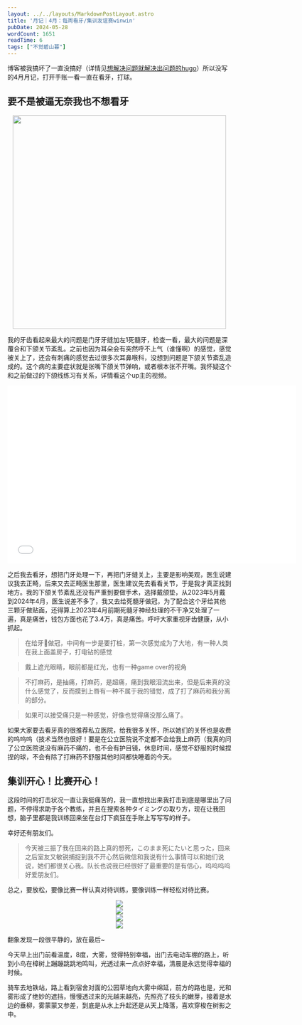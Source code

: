 ```yaml
---
layout: ../../layouts/MarkdownPostLayout.astro
title: '月记｜4月：每周看牙/集训友谊赛winwin'
pubDate: 2024-05-28
wordCount: 1651
readTime: 6
tags: ["不觉碧山暮"]
---
```


博客被我搞坏了一直没搞好（详情见[想解决问题就解决出问题的hugo](https://write.c7.io/tyou/20240527)）所以没写的4月月记，打开手账一看一直在看牙，打球。

## 要不是被逼无奈我也不想看牙

<p align="center">
    <img src="https://ramenmedia.missy.eu.org/media_attachments/files/110/704/740/454/847/293/small/ec380d79347350ed.jpeg" width="480" />
</p>


我的牙齿看起来最大的问题是门牙牙缝加左1死髓牙，检查一看，最大的问题是深覆合和下颌关节紊乱。之前也因为耳朵会有突然呼不上气（谁懂啊）的感觉，感觉被关上了，还会有刺痛的感觉去过很多次耳鼻喉科，没想到问题是下颌关节紊乱造成的。这个病的主要症状就是张嘴下颌关节弹响，或者根本张不开嘴。我怀疑这个和之前做过的下颌线练习有关系，详情看这个up主的视频。

<iframe width="650" height="400" src="//player.bilibili.com/player.html?isOutside=true&aid=208439861&bvid=BV1jh411J7Gh&cid=419570304&p=1" scrolling="no" border="0" frameborder="no" framespacing="0" allowfullscreen="true"></iframe>

之后我去看牙，想把门牙处理一下，再把门牙缝关上，主要是影响美观，医生说建议我去正畸，后来又去正畸医生那里，医生建议先去看看关节，于是我才真正找到地方。我的下颌关节紊乱还没有严重到要做手术，选择戴颌垫，从2023年5月戴到2024年4月，医生说差不多了，我又去给死髓牙做冠，为了配合这个牙给其他三颗牙做贴面，还得算上2023年4月前期死髓牙神经处理的不干净又处理了一遍，真是痛苦，钱包方面也花了3.4万，真是痛苦。呼吁大家重视牙齿健康，从小抓起。

> 在给牙🦷做冠，中间有一步是要打桩，第一次感觉成为了大地，有一种人类在我上面盖房子，打电钻的感觉

> 戴上遮光眼睛，眼前都是红光，也有一种game over的视角

> 不打麻药，是抽痛，打麻药，是超痛，痛到我眼泪流出来，但是后来真的没什么感觉了，反而摸到上唇有一种不属于我的错觉，成了打了麻药和我分离的部分。

> 如果可以接受痛只是一种感觉，好像也觉得痛没那么痛了。

如果大家要去看牙真的很推荐私立医院，给我很多关怀，所以她们的关怀也是收费的呜呜呜（技术当然也很好！要是在公立医院说不定都不会给我上麻药（我真的问了公立医院说没有麻药不痛的，也不会有护目镜，休息时间，感觉不舒服的时候捏捏的球，不会有除了打麻药不舒服其他时间都快睡着的今天。


## 集训开心！比赛开心！
                                                                                                    
这段时间的打击状况一直让我挺痛苦的，我一直想找出来我打击到底是哪里出了问题，不停得求助于各个教练，并且在搜索各种タイミングの取り方，现在让我回想，脑子里都是我训练回来坐在台灯下疯狂在手账上写写写的样子。

幸好还有朋友们。

> 今天被三振了我在回来的路上真的想死，このまま死にたいと思った，回来之后室友又敏锐捕捉到我不开心然后微信和我说有什么事情可以和她们说说，她们都很关心我。队长也说我已经很好了最重要的是有信心，呜呜呜呜好爱朋友们。

总之，要放松，要像比赛一样认真对待训练，要像训练一样轻松对待比赛。

<div align=center>
	<img src="https://c7.io/system/media_attachments/files/112/518/417/450/967/609/original/405a811862edf02d.jpeg"/>
</div>

<div align=center>
	<img src="https://c7.io/system/media_attachments/files/112/518/417/611/141/367/original/b7db57471b44fa41.jpeg"/>
</div>

<div align=center>
	<img src="https://c7.io/system/media_attachments/files/112/518/417/616/607/215/original/dc880cd64150cf4e.jpeg"/>
</div>

<div align=center>
	<img src="https://c7.io/system/media_attachments/files/112/518/417/653/845/002/original/74396e18c58a3bc3.jpeg"/>
</div>

翻象发现一段很平静的，放在最后~

今天早上出门前看温度，8度，大雾，觉得特别幸福，出门去电动车棚的路上，听到小鸟在樟树上蹦蹦跳跳地鸣叫，光透过来一点点好幸福，清晨是永远觉得幸福的时候。

骑车去地铁站，路上看到宿舍对面的公园草地向大雾中绵延，前方的路也是，光和雾形成了绝妙的遮挡，慢慢透过来的光越来越亮，先照亮了枝头的嫩芽，接着是水边的垂柳，雾蒙蒙又参差，到底是从水上升起还是从天上降落，喜欢穿梭在树影之中。

